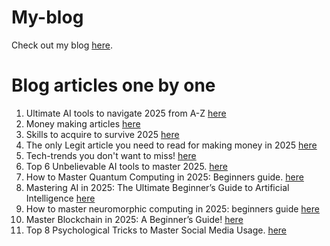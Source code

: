 # My-blog

Check out my blog [here](https://sphereoftech360.in/).
# Blog articles one by one
1. Ultimate AI tools to navigate 2025 from A-Z [here](https://sphereoftech360.in/2024/12/all-ai-tools-in-one-go-from-z-in.html)
2. Money making articles [here](https://sphereoftech360.in/2024/03/9-proven-websites-that-pay-in-dollars.html)
3. Skills to acquire to survive 2025 [here](https://sphereoftech360.in/2024/12/the-ultimate-skill-set-you-must-acquire.html)
4. The only Legit article you need to read for making money in 2025 [here](https://sphereoftech360.in/2024/12/the-only-legit-article-you-need-to-read.html)
5. Tech-trends you don't want to miss! [here](https://sphereoftech360.in/2024/12/the-ultimate-skill-set-you-must-acquire.html)
6. Top  6 Unbelievable AI tools to master 2025. [here](https://sphereoftech360.in/2024/12/the-ultimate-skill-set-you-must-acquire.html)
7. How to Master Quantum Computing in 2025: Beginners guide. [here](https://www.sphereoftech360.in/2025/01/how-to-master-quantum-computing-in-2025.html)
8. Mastering AI in 2025: The Ultimate Beginner’s Guide to Artificial Intelligence  [here](https://www.sphereoftech360.in/2025/01/mastering-ai-in-2025-ultimate-beginners.html)
9. How to master neuromorphic computing in 2025: beginners guide  [here](https://www.sphereoftech360.in/2025/01/how-to-master-neuromorphic-computing-in.html)
10. Master Blockchain in 2025: A Beginner’s Guide! [here](https://www.sphereoftech360.in/2025/01/how-to-master-blockchain-in-2025.html)
11. Top 8 Psychological Tricks to Master Social Media Usage. [here](https://www.sphereoftech360.in/2025/01/top-8-psychological-tricks-to-master.html)
